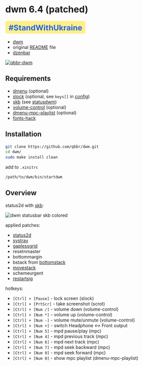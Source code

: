 # dwm 6.4 (patched)

[![Stand With Ukraine](https://raw.githubusercontent.com/vshymanskyy/StandWithUkraine/main/badges/StandWithUkraine.svg)](https://github.com/vshymanskyy/StandWithUkraine/blob/main/docs/README.md)

 * [dwm](https://dwm.suckless.org/)
 * original [README](README) file
 * [dzenbar](https://github.com/qbbr/dzenbar)

[![qbbr-dwm](https://i.imgur.com/7UicBQJl.png)](https://i.imgur.com/7UicBQJ.png)

## Requirements

 * [dmenu](http://tools.suckless.org/dmenu/) (optional)
 * [slock](http://tools.suckless.org/slock) (optional, see `keys[]` in [config](config.h.dist#L125))
 * [skb](https://github.com/polachok/skb) (see [statusdwm](bin/statusdwm))
 * [volume-control](https://github.com/qbbr/dotfiles/blob/master/bin/volume-control) (optional)
 * [dmenu-mpc-playlist](https://github.com/qbbr/dotfiles/blob/master/bin/dmenu-mpc-playlist) (optional)
 * [fonts-hack](https://packages.debian.org/stable/source/fonts-hack)

## Installation

```bash
git clone https://github.com/qbbr/dwm.git
cd dwm/
sudo make install clean
```

add to `.xinitrc`

```bash
/path/to/dwm/bin/startdwm
```

## Overview

status2d with [skb](https://github.com/polachok/skb):

![dwm statusbar skb colored](https://i.imgur.com/7syG1Ni.png)

applied patches:

 * [status2d](https://dwm.suckless.org/patches/status2d/)
 * [systray](https://dwm.suckless.org/patches/systray/)
 * [gaplessgrid](https://dwm.suckless.org/patches/gaplessgrid/)
 * resetnmaster
 * bottommargin
 * bstack from [bottomstack](https://dwm.suckless.org/patches/bottomstack/)
 * [movestack](https://dwm.suckless.org/patches/movestack/)
 * schemeurgent
 * [restartsig](https://dwm.suckless.org/patches/restartsig/)

hotkeys:

 * `[Ctrl] + [Pause]`  - lock screen (slock)
 * `[Ctrl] + [PrtScr]` - take screenshot (scrot)
 * `[Ctrl] + [Num /]`  - volume down (volume-control)
 * `[Ctrl] + [Num *]`  - volume up (volume-control)
 * `[Ctrl] + [Num -]`  - volume mute/unmute (volume-control)
 * `[Ctrl] + [Num +]`  - switch Headphone <-> Front output
 * `[Ctrl] + [Num 5]`  - mpd pause/play (mpc)
 * `[Ctrl] + [Num 4]`  - mpd previous track (mpc)
 * `[Ctrl] + [Num 6]`  - mpd next track (mpc)
 * `[Ctrl] + [Num 7]`  - mpd seek backward (mpc)
 * `[Ctrl] + [Num 9]`  - mpd seek forward (mpc)
 * `[Ctrl] + [Num 0]`  - show mpc playlist (dmenu-mpc-playlist)
